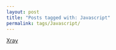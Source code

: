 ```yaml
---
layout: post
title: "Posts tagged with: Javascript"
permalink: tags/Javascript/
---
```

[Xray](/2011/12/xray)
